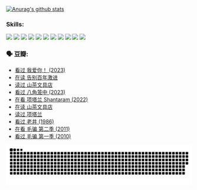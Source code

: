 
[![Anurag's github stats](https://github-readme-stats.vercel.app/api?username=w940853815)](https://github.com/anuraghazra/github-readme-stats)

### Skills:

<code><img height="32" src="https://cdn.jsdelivr.net/npm/simple-icons@v5/icons/python.svg"></code>
<code><img height="32" src="https://cdn.jsdelivr.net/npm/simple-icons@v5/icons/javascript.svg"></code>
<code><img height="32" src="https://cdn.jsdelivr.net/npm/simple-icons@v5/icons/django.svg"></code>
<code><img height="32" src="https://cdn.jsdelivr.net/npm/simple-icons@v5/icons/flask.svg"></code>
<code><img height="32" src="https://cdn.jsdelivr.net/npm/simple-icons@v5/icons/vuetify.svg"></code>
<code><img height="32" src="https://cdn.jsdelivr.net/npm/simple-icons@v5/icons/git.svg"></code>
<code><img height="32" src="https://cdn.jsdelivr.net/npm/simple-icons@v5/icons/docker.svg"></code>
<code><img height="32" src="https://cdn.jsdelivr.net/npm/simple-icons@v5/icons/postgresql.svg"></code>
<code><img height="32" src="https://cdn.jsdelivr.net/npm/simple-icons@v5/icons/elasticsearch.svg"></code>
<code><img height="32" src="https://cdn.jsdelivr.net/npm/simple-icons@v5/icons/macos.svg"></code>
<code><img height="32" src="https://cdn.jsdelivr.net/npm/simple-icons@v5/icons/linux.svg"></code>

### 🗣 豆瓣:

<!-- DOUBAN-ACTIVITIES:START -->
- [看过 我爱你！‎ (2023)](https://www.douban.com/people/136069238/status/4385556252/?_i=96004127)
- [在读 告别百年激进](https://www.douban.com/people/136069238/status/4374953075/?_i=96004127)
- [读过 山茶文具店](https://www.douban.com/people/136069238/status/4374952154/?_i=96004127)
- [看过 八角笼中‎ (2023)](https://www.douban.com/people/136069238/status/4367541707/?_i=96004127)
- [在看 项塔兰 Shantaram‎ (2022)](https://www.douban.com/people/136069238/status/4365497032/?_i=96004127)
- [在读 山茶文具店](https://www.douban.com/people/136069238/status/4364620725/?_i=96004127)
- [读过 项塔兰](https://www.douban.com/people/136069238/status/4364620288/?_i=96004127)
- [看过 老井‎ (1986)](https://www.douban.com/people/136069238/status/4362366672/?_i=96004127)
- [在看 毛骗 第二季‎ (2011)](https://www.douban.com/people/136069238/status/4355752869/?_i=96004127)
- [看过 毛骗 第一季‎ (2010)](https://www.douban.com/people/136069238/status/4355752667/?_i=96004127)
<!-- DOUBAN-ACTIVITIES:END -->


![Snake animation](https://raw.githubusercontent.com/w940853815/w940853815/output/github-contribution-grid-snake.svg)

<!--
**w940853815/w940853815** is a ✨ _special_ ✨ repository because its `README.md` (this file) appears on your GitHub profile.

Here are some ideas to get you started:

- 🔭 I’m currently working on ...
- 🌱 I’m currently learning ...
- 👯 I’m looking to collaborate on ...
- 🤔 I’m looking for help with ...
- 💬 Ask me about ...
- 📫 How to reach me: ...
- 😄 Pronouns: ...
- ⚡ Fun fact: ...
-->
